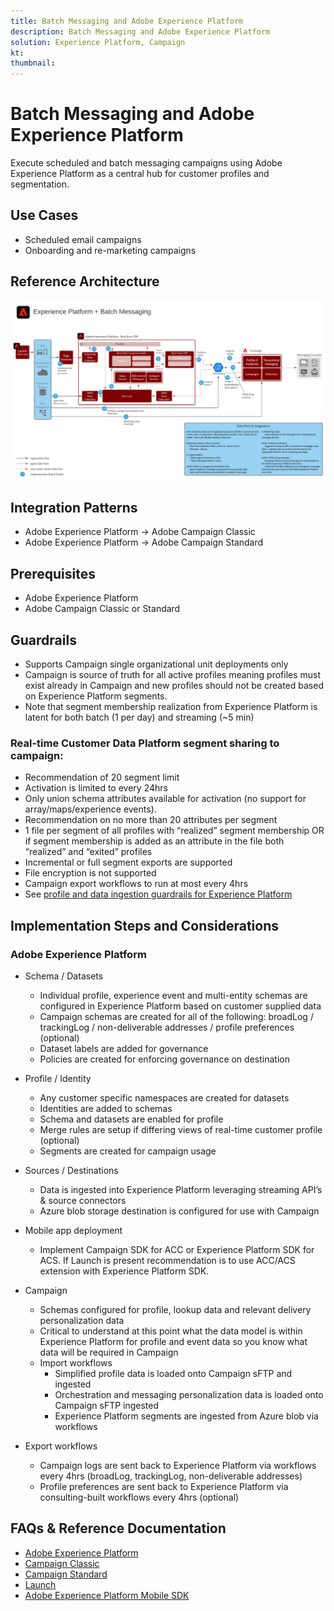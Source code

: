 ```yaml
---
title: Batch Messaging and Adobe Experience Platform
description: Batch Messaging and Adobe Experience Platform
solution: Experience Platform, Campaign
kt: 
thumbnail: 
---
```


# Batch Messaging and Adobe Experience Platform

Execute scheduled and batch messaging campaigns using Adobe Experience Platform as a central hub for customer profiles and segmentation.

## Use Cases

* Scheduled email campaigns
* Onboarding and re-marketing campaigns

## Reference Architecture

![Batch Messaging](assets/aepbatch.svg)

## Integration Patterns

* Adobe Experience Platform → Adobe Campaign Classic
* Adobe Experience Platform → Adobe Campaign Standard

## Prerequisites

* Adobe Experience Platform
* Adobe Campaign Classic or Standard

## Guardrails

* Supports Campaign single organizational unit deployments only
* Campaign is source of truth for all active profiles meaning profiles must exist already in Campaign and new profiles should not be created based on Experience Platform segments.
* Note that segment membership realization from Experience Platform is latent for both batch (1 per day) and streaming (~5 min)

### Real-time Customer Data Platform segment sharing to campaign:

* Recommendation of 20 segment limit
* Activation is limited to every 24hrs
* Only union schema attributes available for activation (no support for array/maps/experience events). 
* Recommendation on no more than 20 attributes per segment
* 1 file per segment of all profiles with “realized” segment membership OR if segment membership is added as an attribute in the file both “realized” and “exited” profiles
* Incremental or full segment exports are supported
* File encryption is not supported
* Campaign export workflows to run at most every 4hrs
* See [profile and data ingestion guardrails for Experience Platform](https://experienceleague.adobe.com/docs/experience-platform/profile/guardrails.html)

## Implementation Steps and Considerations

### Adobe Experience Platform

* Schema / Datasets
  * Individual profile, experience event and multi-entity schemas are configured in Experience Platform based on customer supplied data
  * Campaign schemas are created for all of the following: broadLog / trackingLog / non-deliverable addresses / profile preferences (optional)
  * Dataset labels are added for governance
  * Policies are created for enforcing governance on destination

* Profile / Identity
  * Any customer specific namespaces are created for datasets
  * Identities are added to schemas
  * Schema and datasets are enabled for profile
  * Merge rules are setup if differing views of real-time customer profile (optional)
  * Segments are created for campaign usage

* Sources / Destinations
  * Data is ingested into Experience Platform leveraging streaming API’s & source connectors
  * Azure blob storage destination is configured for use with Campaign

* Mobile app deployment
  * Implement Campaign SDK for ACC or Experience Platform SDK for ACS.  If Launch is present recommendation is to use ACC/ACS extension with Experience Platform SDK.

* Campaign
  * Schemas configured for profile, lookup data and relevant delivery personalization data
  * Critical to understand at this point what the data model is within Experience Platform for profile and event data so you know what data will be required in Campaign
  * Import workflows
    * Simplified profile data is loaded onto Campaign sFTP and ingested
    * Orchestration and messaging personalization data is loaded onto Campaign sFTP ingested
    * Experience Platform segments are ingested from Azure blob via workflows

* Export workflows
  * Campaign logs are sent back to Experience Platform via workflows every 4hrs (broadLog, trackingLog, non-deliverable addresses)
  * Profile preferences are sent back to Experience Platform via consulting-built workflows every 4hrs (optional)


## FAQs & Reference Documentation

* [Adobe Experience Platform](https://experienceleague.adobe.com/docs/experience-platform.html?lang=en)
* [Campaign Classic](https://experienceleague.adobe.com/docs/campaign-classic.html?lang=en)
* [Campaign Standard](https://experienceleague.adobe.com/docs/campaign-standard.html?lang=en)
* [Launch](https://experienceleague.adobe.com/docs/launch.html?lang=en)
* [Adobe Experience Platform Mobile SDK](https://experienceleague.adobe.com/docs/mobile.html?lang=en)
